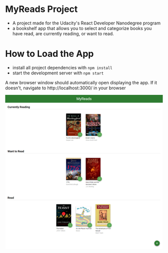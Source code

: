 # MyReads Project

* A project made for the Udacity's React Developer Nanodegree program
* a bookshelf app that allows you to select and categorize books you have read, are currently reading, or want to read. 

# How to Load the App

* install all project dependencies with `npm install`
* start the development server with `npm start`

A new browser window should automatically open displaying the app. If it doesn't, navigate to http://localhost:3000/ in your browser

![App Home screenshoot](./src/screenshots/appHome.png)

